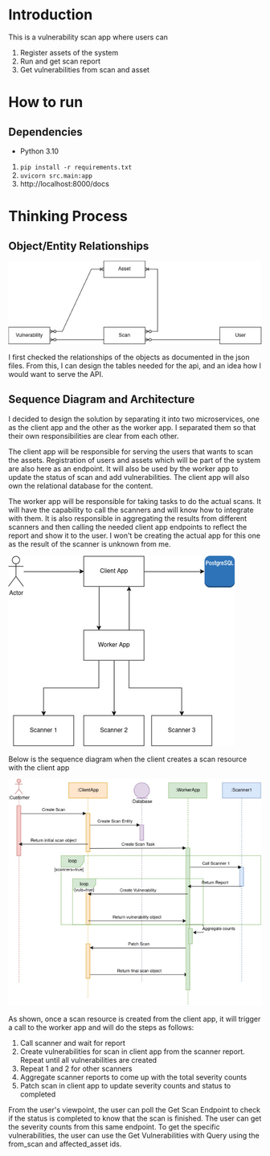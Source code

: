 # Introduction
This is a vulnerability scan app where users can
1. Register assets of the system
2. Run and get scan report
3. Get vulnerabilities from scan and asset

# How to run
## Dependencies
- Python 3.10

1. `pip install -r requirements.txt`
2. `uvicorn src.main:app`
3. http://localhost:8000/docs

# Thinking Process
## Object/Entity Relationships

![ERD](erd.jpg)

I first checked the relationships of the objects as documented in the json files. From this, I can design the tables 
needed for the api, and an idea how I would want to serve the API.

## Sequence Diagram and Architecture

I decided to design the solution by separating it into two microservices, one as the client app and the other as the 
worker app. I separated them so that their own responsibilities are clear from each other.

The client app will be responsible for serving the users that wants to scan the assets. Registration of users and assets
which will be part of the system are also here as an endpoint. It will also be used by the worker app to update the 
status of scan and add vulnerabilities. The client app will also own the relational database for the content.

The worker app will be responsible for taking tasks to do the actual scans. It will have the capability to call the
scanners and will know how to integrate with them. It is also responsible in aggregating the results from different
scanners and then calling the needed client app endpoints to reflect the report and show it to the user. I won't be
creating the actual app for this one as the result of the scanner is unknown from me.

![ARCHI](archi.jpg)

Below is the sequence diagram when the client creates a scan resource with the client app

![SEQ](seq.jpg)

As shown, once a scan resource is created from the client app, it will trigger a call to the worker app and will do the
steps as follows:
1. Call scanner and wait for report
2. Create vulnerabilities for scan in client app from the scanner report. Repeat until all vulnerabilities are created
3. Repeat 1 and 2 for other scanners
4. Aggregate scanner reports to come up with the total severity counts
5. Patch scan in client app to update severity counts and status to completed

From the user's viewpoint, the user can poll the Get Scan Endpoint to check if the status is completed to know that
the scan is finished. The user can get the severity counts from this same endpoint. To get the specific vulnerabilities,
the user can use the Get Vulnerabilities with Query using the from_scan and affected_asset ids.